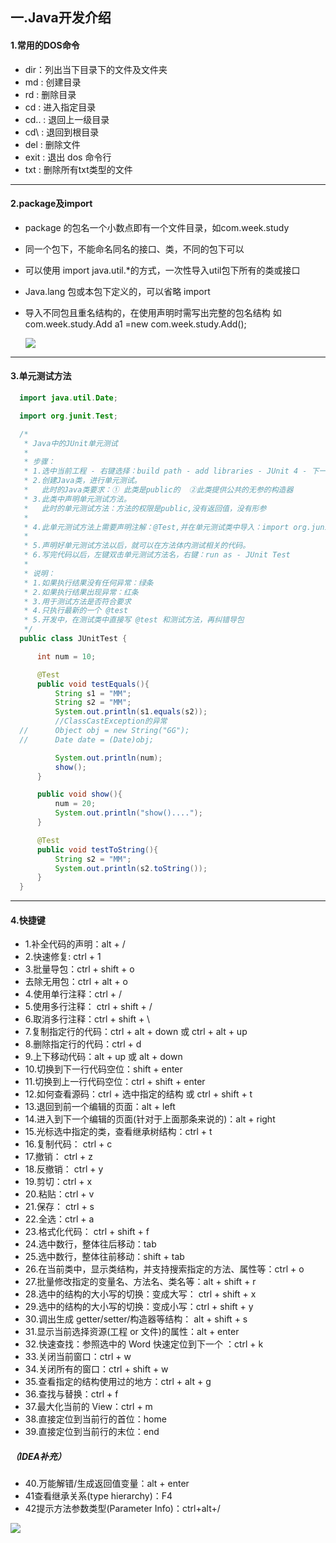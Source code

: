 ## 一.Java开发介绍

#### 1.常用的DOS命令

+ dir：列出当下目录下的文件及文件夹
+ md :   创建目录
+ rd :   删除目录
+ cd :   进入指定目录
+ cd.. : 退回上一级目录
+ cd\ :  退回到根目录
+ del :  删除文件
+ exit : 退出 dos 命令行
+ txt :  删除所有txt类型的文件

---

#### 2.package及import

+ package 的包名一个小数点即有一个文件目录，如com.week.study

+ 同一个包下，不能命名同名的接口、类，不同的包下可以

+ 可以使用 import java.util.*的方式，一次性导入util包下所有的类或接口

+ Java.lang 包或本包下定义的，可以省略 import

+ 导入不同包且重名结构的，在使用声明时需写出完整的包名结构
  如 com.week.study.Add  a1 =new com.week.study.Add();
  
  ![](https://inpast-qiq.oss-cn-beijing.aliyuncs.com/img/20210623145743.png)

---

#### 3.单元测试方法

```java
  import java.util.Date;

  import org.junit.Test;

  /*
   * Java中的JUnit单元测试
   *
   * 步骤：
   * 1.选中当前工程 - 右键选择：build path - add libraries - JUnit 4 - 下一步
   * 2.创建Java类，进行单元测试。
   *   此时的Java类要求：① 此类是public的  ②此类提供公共的无参的构造器
   * 3.此类中声明单元测试方法。
   *   此时的单元测试方法：方法的权限是public,没有返回值，没有形参
   *
   * 4.此单元测试方法上需要声明注解：@Test,并在单元测试类中导入：import org.junit.Test;
   *
   * 5.声明好单元测试方法以后，就可以在方法体内测试相关的代码。
   * 6.写完代码以后，左键双击单元测试方法名，右键：run as - JUnit Test
   *
   * 说明：
   * 1.如果执行结果没有任何异常：绿条
   * 2.如果执行结果出现异常：红条
   * 3.用于测试方法是否符合要求
   * 4.只执行最新的一个 @test
   * 5.开发中，在测试类中直接写 @test 和测试方法，再纠错导包
   */
  public class JUnitTest {

      int num = 10;

      @Test
      public void testEquals(){
          String s1 = "MM";
          String s2 = "MM";
          System.out.println(s1.equals(s2));
          //ClassCastException的异常
  //      Object obj = new String("GG");
  //      Date date = (Date)obj;

          System.out.println(num);
          show();
      }

      public void show(){
          num = 20;
          System.out.println("show()....");
      }

      @Test
      public void testToString(){
          String s2 = "MM";
          System.out.println(s2.toString());
      }
  }
```

---

#### 4.快捷键

* 1.补全代码的声明：alt + /
* 2.快速修复: ctrl + 1
* 3.批量导包：ctrl + shift + o
* 去除无用包：ctrl + alt + o
* 4.使用单行注释：ctrl + /
* 5.使用多行注释： ctrl + shift + /
* 6.取消多行注释：ctrl + shift + \
* 7.复制指定行的代码：ctrl + alt + down 或 ctrl + alt + up
* 8.删除指定行的代码：ctrl + d
* 9.上下移动代码：alt + up 或 alt + down
* 10.切换到下一行代码空位：shift + enter
* 11.切换到上一行代码空位：ctrl + shift + enter
* 12.如何查看源码：ctrl + 选中指定的结构 或 ctrl + shift + t
* 13.退回到前一个编辑的页面：alt + left
* 14.进入到下一个编辑的页面(针对于上面那条来说的)：alt + right
* 15.光标选中指定的类，查看继承树结构：ctrl + t
* 16.复制代码： ctrl + c
* 17.撤销： ctrl + z
* 18.反撤销： ctrl + y
* 19.剪切：ctrl + x
* 20.粘贴：ctrl + v
* 21.保存： ctrl + s
* 22.全选：ctrl + a
* 23.格式化代码： ctrl + shift + f
* 24.选中数行，整体往后移动：tab
* 25.选中数行，整体往前移动：shift + tab
* 26.在当前类中，显示类结构，并支持搜索指定的方法、属性等：ctrl + o
* 27.批量修改指定的变量名、方法名、类名等：alt + shift + r
* 28.选中的结构的大小写的切换：变成大写： ctrl + shift + x
* 29.选中的结构的大小写的切换：变成小写：ctrl + shift + y
* 30.调出生成 getter/setter/构造器等结构： alt + shift + s
* 31.显示当前选择资源(工程 or 文件)的属性：alt + enter
* 32.快速查找：参照选中的 Word 快速定位到下一个 ：ctrl + k
* 33.关闭当前窗口：ctrl + w
* 34.关闭所有的窗口：ctrl + shift + w
* 35.查看指定的结构使用过的地方：ctrl + alt + g
* 36.查找与替换：ctrl + f
* 37.最大化当前的 View：ctrl + m
* 38.直接定位到当前行的首位：home
* 39.直接定位到当前行的末位：end

##### （IDEA补充）

* 40.万能解错/生成返回值变量：alt + enter
* 41查看继承关系(type hierarchy)：F4
* 42提示方法参数类型(Parameter Info)：ctrl+alt+/

![](https://inpast-qiq.oss-cn-beijing.aliyuncs.com/img/20210623145749.png)
